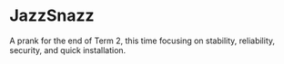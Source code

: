 # JazzSnazz
A prank for the end of Term 2, this time focusing on stability, reliability, security, and quick installation.
